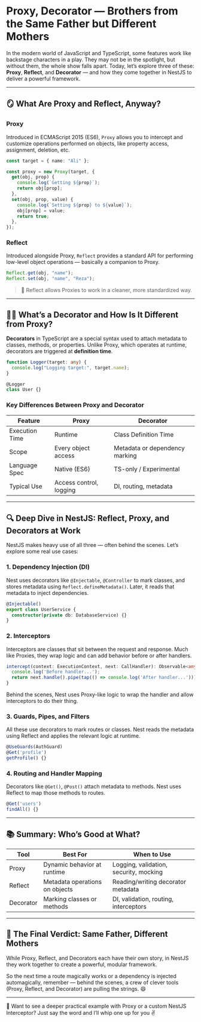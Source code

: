 # Proxy, Decorator — Brothers from the Same Father but Different Mothers

In the modern world of JavaScript and TypeScript, some features work like backstage characters in a play. They may not be in the spotlight, but without them, the whole show falls apart. Today, let’s explore three of these: **Proxy**, **Reflect**, and **Decorator** — and how they come together in NestJS to deliver a powerful framework.

---

## 🪞 What Are Proxy and Reflect, Anyway?

### Proxy

Introduced in ECMAScript 2015 (ES6), `Proxy` allows you to intercept and customize operations performed on objects, like property access, assignment, deletion, etc.

```ts
const target = { name: "Ali" };

const proxy = new Proxy(target, {
  get(obj, prop) {
    console.log(`Getting ${prop}`);
    return obj[prop];
  },
  set(obj, prop, value) {
    console.log(`Setting ${prop} to ${value}`);
    obj[prop] = value;
    return true;
  },
});
```

### Reflect

Introduced alongside Proxy, `Reflect` provides a standard API for performing low-level object operations — basically a companion to Proxy.

```ts
Reflect.get(obj, "name");
Reflect.set(obj, "name", "Reza");
```

> 🧠 Reflect allows Proxies to work in a cleaner, more standardized way.

---

## 🤵‍♂️ What’s a Decorator and How Is It Different from Proxy?

**Decorators** in TypeScript are a special syntax used to attach metadata to classes, methods, or properties. Unlike Proxy, which operates at runtime, decorators are triggered at **definition time**.

```ts
function Logger(target: any) {
  console.log("Logging target:", target.name);
}

@Logger
class User {}
```

### Key Differences Between Proxy and Decorator

| Feature        | Proxy                   | Decorator                      |
| -------------- | ----------------------- | ------------------------------ |
| Execution Time | Runtime                 | Class Definition Time          |
| Scope          | Every object access     | Metadata or dependency marking |
| Language Spec  | Native (ES6)            | TS-only / Experimental         |
| Typical Use    | Access control, logging | DI, routing, metadata          |

---

## 🔍 Deep Dive in NestJS: Reflect, Proxy, and Decorators at Work

NestJS makes heavy use of all three — often behind the scenes. Let’s explore some real use cases:

### 1. Dependency Injection (DI)

Nest uses decorators like `@Injectable`, `@Controller` to mark classes, and stores metadata using `Reflect.defineMetadata()`. Later, it reads that metadata to inject dependencies.

```ts
@Injectable()
export class UserService {
  constructor(private db: DatabaseService) {}
}
```

### 2. Interceptors

Interceptors are classes that sit between the request and response. Much like Proxies, they wrap logic and can add behavior before or after handlers.

```ts
intercept(context: ExecutionContext, next: CallHandler): Observable<any> {
  console.log('Before handler...');
  return next.handle().pipe(tap(() => console.log('After handler...')));
}
```

Behind the scenes, Nest uses Proxy-like logic to wrap the handler and allow interceptors to do their thing.

### 3. Guards, Pipes, and Filters

All these use decorators to mark routes or classes. Nest reads the metadata using Reflect and applies the relevant logic at runtime.

```ts
@UseGuards(AuthGuard)
@Get('profile')
getProfile() {}
```

### 4. Routing and Handler Mapping

Decorators like `@Get()`, `@Post()` attach metadata to methods. Nest uses Reflect to map those methods to routes.

```ts
@Get('users')
findAll() {}
```

---

## 📚 Summary: Who’s Good at What?

| Tool      | Best For                       | When to Use                            |
| --------- | ------------------------------ | -------------------------------------- |
| Proxy     | Dynamic behavior at runtime    | Logging, validation, security, mocking |
| Reflect   | Metadata operations on objects | Reading/writing decorator metadata     |
| Decorator | Marking classes or methods     | DI, validation, routing, interceptors  |

---

## 🧪 The Final Verdict: Same Father, Different Mothers

While Proxy, Reflect, and Decorators each have their own story, in NestJS they work together to create a powerful, modular framework.

So the next time a route magically works or a dependency is injected automagically, remember — behind the scenes, a crew of clever tools (Proxy, Reflect, and Decorator) are pulling the strings. 😄

---

🧵 Want to see a deeper practical example with Proxy or a custom NestJS Interceptor? Just say the word and I’ll whip one up for you ✌️
